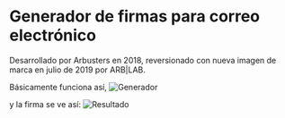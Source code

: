 # Generador de firmas para correo electrónico

Desarrollado por Arbusters en 2018, reversionado con nueva imagen de marca en julio de 2019 por ARB|LAB.

Básicamente funciona así,
![Generador](https://media.giphy.com/media/CTX0ivSQbI78A/giphy.gif)

y la firma se ve así:
![Resultado](https://i.ibb.co/GQ4wFR4/Firma.png)
